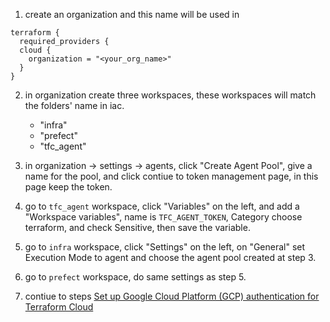 1. create an organization and this name will be used in 
```
terraform {
  required_providers {
  cloud {
    organization = "<your_org_name>"
  }
}
```

2. in organization create three workspaces, these workspaces will match the folders' name in iac.

    - "infra"
    - "prefect"
    - "tfc_agent"

3. in organization -> settings -> agents, click "Create Agent Pool", give a name for the pool, and click contiue to token management page, in this page keep the token.


4. go to `tfc_agent` workspace, click "Variables" on the left, and add a "Workspace variables", name is `TFC_AGENT_TOKEN`, Category choose terraform, and check Sensitive, then save the variable.

5. go to `infra` workspace, click "Settings" on the left, on "General" set Execution Mode to agent and choose the agent pool created at step 3.

6. go to `prefect` workspace, do same settings as step 5.


7. contiue to steps [Set up Google Cloud Platform (GCP) authentication for Terraform Cloud](./02.setup_gcp_auth_for_tfc.md) 